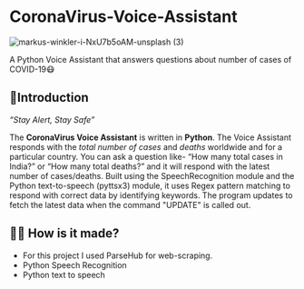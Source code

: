 # CoronaVirus-Voice-Assistant

![markus-winkler-i-NxU7b5oAM-unsplash (3)](https://user-images.githubusercontent.com/60316903/110246448-a3ca6a00-7f8d-11eb-8c67-d4b12bf76241.jpg)

A Python Voice Assistant that answers questions about number of cases of COVID-19😷

## 📌Introduction
*“Stay Alert, Stay Safe”*

The **CoronaVirus Voice Assistant** is written in **Python**. The Voice Assistant responds with the *total number of cases* and *deaths* worldwide and for a particular country. You can ask a question like- “How many total cases in India?” or “How many total deaths?” and it will respond with the latest number of cases/deaths. Built using the SpeechRecognition module and the Python text-to-speech (pyttsx3) module, it uses Regex pattern matching to respond with correct data by identifying keywords. The program updates to fetch the latest data when the command "UPDATE" is called out.

## 👩‍💻 How is it made?

* For this project I used ParseHub for web-scraping.
* Python Speech Recognition
* Python text to speech
